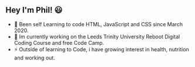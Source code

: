 <h2>Hey I'm Phil! 😃</h2>   

- 🧠 Been self Learning to code HTML, JavaScript and CSS since March 2020.
- 🦾 Im currently working on the Leeds Trinity University Reboot Digital Coding Course and free Code Camp.
- ⚡ Outside of learning to Code, i have growing interest in health, nutrition and working out.
